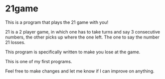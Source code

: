 # 21game
This is a program that plays the 21 game with you!

21 is a 2 player game, in which one has to take turns and say 3 consecutive numbers, the other picks up where the one left.
The one to say the number 21 losses.

This program is specifically written to make you lose at the game.

This is one of my first programs.

Feel free to make changes and let me know if I can improve on anything.
